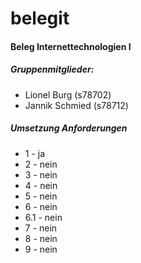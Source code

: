 # belegit
#### Beleg Internettechnologien I

##### Gruppenmitglieder:

* Lionel Burg (s78702)
* Jannik Schmied (s78712)


##### Umsetzung Anforderungen

* 1 - ja
* 2 - nein
* 3 - nein
* 4 - nein
* 5 - nein 
* 6 - nein
* 6.1 - nein
* 7 - nein
* 8 - nein
* 9 - nein

